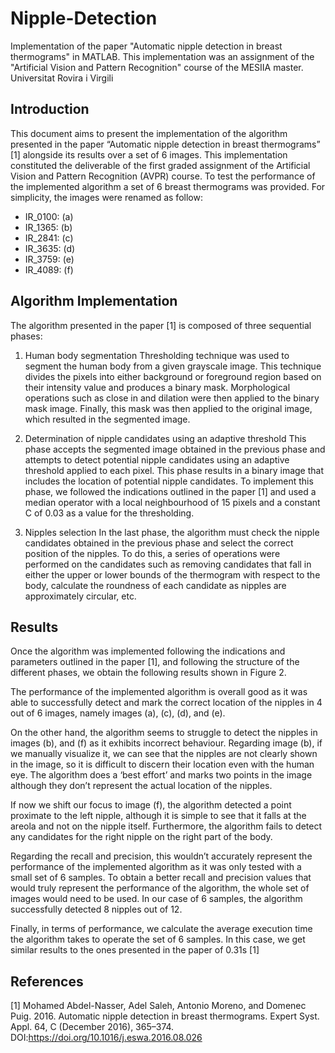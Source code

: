 # Nipple-Detection
Implementation of the paper "Automatic nipple detection in breast thermograms" in MATLAB. This implementation was an assignment of the "Artificial Vision and Pattern Recognition" course of the MESIIA master.  Universitat Rovira i Virgili


## Introduction

This document aims to present the implementation of the algorithm presented in the paper “Automatic nipple detection in breast thermograms” [1] alongside its results over a set of 6 images. This implementation constituted the deliverable of the first graded assignment of the Artificial Vision and Pattern Recognition (AVPR) course.
To test the performance of the implemented algorithm a set of 6 breast thermograms was provided. For simplicity, the images were renamed as follow:

* IR_0100: (a)
* IR_1365: (b)
* IR_2841: (c)
* IR_3635: (d)
* IR_3759: (e)
* IR_4089: (f)

## Algorithm Implementation

The algorithm presented in the paper [1] is composed of three sequential phases:

1.	Human body segmentation
Thresholding technique was used to segment the human body from a given grayscale image. This technique divides the pixels into either background or foreground region based on their intensity value and produces a binary mask. Morphological operations such as close in and dilation were then applied to the binary mask image. 
Finally, this mask was then applied to the original image, which resulted in the segmented image.

2.	Determination of nipple candidates using an adaptive threshold 
This phase accepts the segmented image obtained in the previous phase and attempts to detect potential nipple candidates using an adaptive threshold applied to each pixel. This phase results in a binary image that includes the location of potential nipple candidates.
To implement this phase, we followed the indications outlined in the paper [1] and used a median operator with a local neighbourhood of 15 pixels and a constant C of 0.03 as a value for the thresholding. 

3.	Nipples selection 
In the last phase, the algorithm must check the nipple candidates obtained in the previous phase and select the correct position of the nipples.  To do this, a series of operations were performed on the candidates such as removing candidates that fall in either the upper or lower bounds of the thermogram with respect to the body, calculate the roundness of each candidate as nipples are approximately circular, etc.


## Results
Once the algorithm was implemented following the indications and parameters outlined in the paper [1], and following the structure of the different phases, we obtain the following results shown in Figure 2.

The performance of the implemented algorithm is overall good as it was able to successfully detect and mark the correct location of the nipples in 4 out of 6 images, namely images (a), (c), (d), and (e). 

On the other hand, the algorithm seems to struggle to detect the nipples in images (b), and (f) as it exhibits incorrect behaviour.  Regarding image (b), if we manually visualize it, we can see that the nipples are not clearly shown in the image, so it is difficult to discern their location even with the human eye. The algorithm does a ‘best effort’ and marks two points in the image although they don’t represent the actual location of the nipples.

If now we shift our focus to image (f), the algorithm detected a point proximate to the left nipple, although it is simple to see that it falls at the areola and not on the nipple itself. Furthermore, the algorithm fails to detect any candidates for the right nipple on the right part of the body.

Regarding the recall and precision, this wouldn’t accurately represent the performance of the implemented algorithm as it was only tested with a small set of 6 samples. To obtain a better recall and precision values that would truly represent the performance of the algorithm, the whole set of images would need to be used.  In our case of 6 samples, the algorithm successfully detected 8 nipples out of 12. 

Finally, in terms of performance, we calculate the average execution time the algorithm takes to operate the set of 6 samples. In this case, we get similar results to the ones presented in the paper of 0.31s [1]

## References

[1] 	Mohamed Abdel-Nasser, Adel Saleh, Antonio Moreno, and Domenec Puig. 2016. Automatic nipple detection in breast thermograms. Expert Syst. Appl. 64, C (December 2016), 365–374. DOI:https://doi.org/10.1016/j.eswa.2016.08.026



